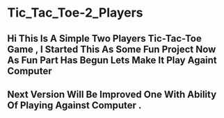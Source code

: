 # Tic_Tac_Toe-2_Players
## Hi This Is A Simple Two Players Tic-Tac-Toe Game , I Started This As Some Fun Project Now As Fun Part Has Begun Lets Make It Play Againt Computer
## Next Version Will Be Improved One With Ability Of Playing Against Computer . 
